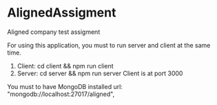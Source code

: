 # AlignedAssigment
Aligned company test assigment

For using this application, you must to run server and client at the same time.
1. Client: cd client && npm run client
2. Server: cd server && npm run server
Client is at port 3000

You must to have MongoDB installed
url: "mongodb://localhost:27017/aligned",
